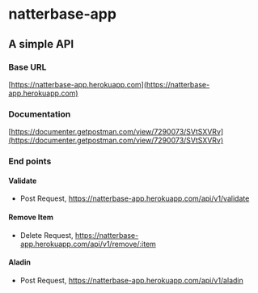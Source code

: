 # natterbase-app
## A simple API

### Base URL 
[https://natterbase-app.herokuapp.com](https://natterbase-app.herokuapp.com)
### Documentation 
[https://documenter.getpostman.com/view/7290073/SVtSXVRv](https://documenter.getpostman.com/view/7290073/SVtSXVRv)

### End points
#### Validate 
* Post Request, https://natterbase-app.herokuapp.com/api/v1/validate 

#### Remove Item
* Delete Request, https://natterbase-app.herokuapp.com/api/v1/remove/:item

#### Aladin
* Post Request, https://natterbase-app.herokuapp.com/api/v1/aladin

